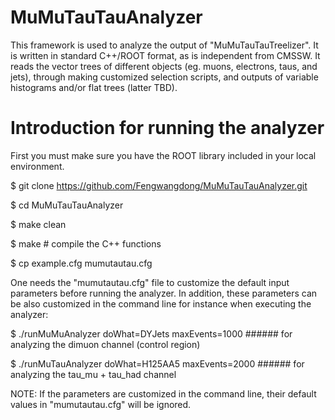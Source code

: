 # MuMuTauTauAnalyzer

This framework is used to analyze the output of "MuMuTauTauTreelizer". It is written in standard C++/ROOT format, as is independent from CMSSW. 
It reads the vector trees of different objects (eg. muons, electrons, taus, and jets), through making customized selection scripts, and outputs 
of variable histograms and/or flat trees (latter TBD).

# Introduction for running the analyzer

First you must make sure you have the ROOT library included in your local environment. 

$ git clone https://github.com/Fengwangdong/MuMuTauTauAnalyzer.git

$ cd MuMuTauTauAnalyzer

$ make clean

$ make # compile the C++ functions

$ cp example.cfg mumutautau.cfg

One needs the "mumutautau.cfg" file to customize the default input parameters before running the analyzer. In addition, these parameters can be 
also customized in the command line for instance when executing the analyzer:

$ ./runMuMuAnalyzer doWhat=DYJets maxEvents=1000 ###### for analyzing the dimuon channel (control region)

$ ./runMuTauAnalyzer doWhat=H125AA5 maxEvents=2000 ###### for analyzing the tau_mu + tau_had channel

NOTE: If the parameters are customized in the command line, their default values in "mumutautau.cfg" will be ignored.
